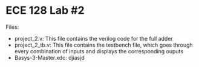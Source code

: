 # ECE 128 Lab #2
Files:
- project_2.v: This file contains the verilog code for the full adder <br />
- project_2_tb.v: This file contains the testbench file, which goes through every combination of inputs and displays the corresponding ouputs <br />
- Basys-3-Master.xdc: djiasjd<br />

